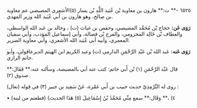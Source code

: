 ٦٥٢٥ -** ت:** هارون بن معاوية بْن عُبَيد اللَّهِ بْن يسار (٥)الأشعري المصيصي عم معاوية بن صالح، وهو هارون بن أَبي عُبَيد الله وزير المهدي.

**رَوَى عَن:** حجاج بْن مُحَمَّد المصيصي، وحفص بن غياث (ت) ، وخالد بن عَبد الله الواسطي، والعطاف بْن خَالِد المخزومي، والفرج بْن فضالة، وأبي إسماعيل المؤدب، وأبي سفيان المعمري، وأبيه أبي عُبَيد الله الأشعري، وأبي معاوية الضرير.

**رَوَى عَنه:** عَبد الله بْن عَبْد الرَّحْمَنِ الدارمي (ت) وعبد الكريم ابن الهيثم الديرعاقولي، وأبو حاتم الرازي.

قال عَبْد الرَّحْمَنِ (١) بْن أَبي حاتم: كتب عنه أبي بالمصيصة، وسألته عنه،** فَقَالَ:** صدوق (٢) .

روى له التِّرْمِذِيّ حديث حبيب بن أَبي عَمْرة، عَنْ سَعِيد بن جبير (٣) في قوله (تعال) :

• (قطعتم من لينة) {٤) ،** وَقَال:** سمع مِنِّي مُحَمَّدُ بْنُ إِسْمَاعِيلَ (٥) هَذَا الحديث